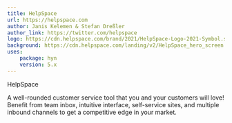 ```yaml
---
title: HelpSpace
url: https://helpspace.com
author: Janis Kelemen & Stefan Dreßler
author_link: https://twitter.com/helpspace
logo: https://cdn.helpspace.com/brand/2021/HelpSpace-Logo-2021-Symbol.svg
background: https://cdn.helpspace.com/landing/v2/HelpSpace_hero_screen.png
uses:
    package: hyn
    version: 5.x
---
```

HelpSpace

A well-rounded customer service tool that you and your customers will love! 
Benefit from team inbox, intuitive interface, self-service sites, 
and multiple inbound channels to get a competitive edge in your market.
